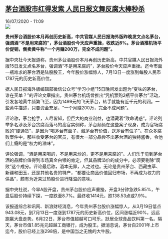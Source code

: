 <!--1594893305000-->
[茅台酒股市红得发紫 人民日报文舞反腐大棒秒杀](http://www.rfi.fr//cn/%E4%B8%AD%E5%9B%BD/20200716-%E8%8C%85%E5%8F%B0%E9%85%92%E8%82%A1%E5%B8%82%E7%BA%A2%E5%BE%97%E5%8F%91%E7%B4%AB-%E4%BA%BA%E6%B0%91%E6%97%A5%E6%8A%A5%E8%88%9E%E5%8F%8D%E8%85%90%E5%A4%A7%E6%A3%92%E7%A7%92%E6%9D%80)
------

<div>16/07/2020 - 11:09</div><img src="https://s.rfi.fr/media/display/395507da-0d5f-11ea-9250-005056bfe576/w:310/p:16x9/355135_232430094_2.jpg"><p><strong>贵州茅台酒股价本月再创历史新高，中共官媒人民日报海外版昨晚发文点名茅台，强调酒“不是用来腐的”，茅台酒股价今天应声重挫，收跌近8%。茅台酒推机场平价促销，倒卖黄牛称“一个月赚200万，完全不成问题”。</strong></p><div class="t-content__body u-clearfix"><div class="m-interstitial"></div><p>据中央社今天报道称，贵州茅台酒股价本月再创历史新高，中共官媒人民日报海外版15日发文点名茅台，强调酒“不是用来腐的”，茅台股价今天应声重挫。迄今市面一瓶难求的茅台酒是陆股股王，今年股价涨幅惊人，7月13日一度涨到每股人民币1787元的历史新高价位。</p><p>据人民日报海外版编辑部微信公众号“学习小组”15日晚间发出题为“变味的茅台，谁在买单？”的评论文章指出，贵州茅台机场曾推出“凭机票购2瓶平价茅台”活动，引发各地黄牛频繁飞至，因为1499元的飞天茅台，转手就能有近千元的利润。一些黄牛描述，只要资金充足，“一个月赚200万，完全不成问题”。</p><p>评论称，茅台抢手，人尽皆知，但巨大的商业利益，也潜藏着“致命诱惑”。评论列举多名涉及茅台贪腐而落马的高官实例称，茅台频频在这些案子现身，成为官场腐败的“硬通货”，是因为“喝茅台有面子，藏茅台有价值，送茅台有位子”。在众多腐败案件中，那些收受茅台的官员，有很大一部分品尝不出茅台酒的独特酱香，令他们上瘾的是“权力的滋味”。</p><p>评论强调，“酒是用来喝的，不是用来炒的，更不是用来腐的”。人们乐于见到茅台酒的品牌价值得到市场真金白银的肯定，但其品牌溢价的成分中，必须要剔除“腐败”这个成分。评论最后称，酒本无罪，人之过也。无论是贵州茅台、西藏虫草、新疆和田玉，还是其他名贵的特产，“都要让商品价值回归市场，不再成为权力的供品”，颇有为近来过热股价进行降温的意味。</p><p>据中央社说，今早A股开盘，贵州茅台股价应声重挫，开盘3分钟急跌5.85%，午盘后股价持续下探，一度跌至8.7%。最终收1414元，跌138.53点或7.9%。</p><p>该报道综合和讯网、新浪财经消息，今年贵州茅台股价涨幅惊人，从3月19日低点943.08元，到7月13日一度涨到1787元的历史新高价位，区间涨幅近90%，远远跑赢大盘走势。6月22日，茅台市值超越可口可乐，跃居全球食品饮料第一名。隔天，茅台市值1.85兆元超越工商银行，成为股王。据消息说，茅台自2001年上市迄今，股价已经上涨298倍，是中国当之无愧的大牛股。</p><div class="o-self-promo o-self-promo--nl o-self-promo--hidden" data-selfpromo-newsletter></div><div class="o-self-promo o-self-promo--app o-self-promo--hidden" data-selfpromo-app></div></div>
